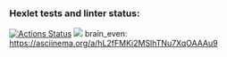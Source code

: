 ### Hexlet tests and linter status:
[![Actions Status](https://github.com/Nik-NN/python-project-49/workflows/hexlet-check/badge.svg)](https://github.com/Nik-NN/python-project-49/actions)
<a href="https://codeclimate.com/github/Nik-NN/python-project-49/maintainability"><img src="https://api.codeclimate.com/v1/badges/6613a34a5986df38d122/maintainability" /></a>
brain_even: https://asciinema.org/a/hL2fFMKi2MSlhTNu7XqOAAAu9
